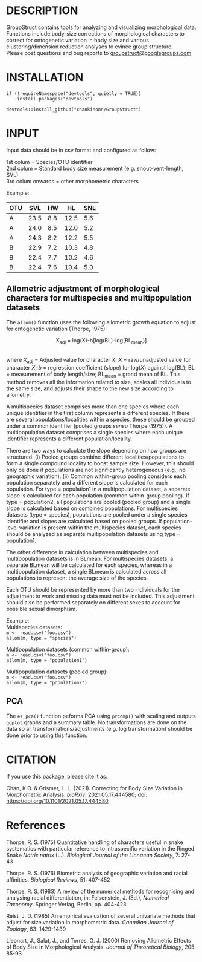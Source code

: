 # DESCRIPTION
GroupStruct contains tools for analyzing and visualizing morphological data. Functions include body-size corrections of morphological characters to correct for ontogenetic variation in body size and various clustering/dimension reduction analyses to evince group structure.  
Please post questions and bug reports to groupstruct@googlegroups.com

# INSTALLATION
```
if (!requireNamespace("devtools", quietly = TRUE))
    install.packages("devtools")

devtools::install_github("chankinonn/GroupStruct")
```

# INPUT
Input data should be in csv format and configured as follow:

1st colum = Species/OTU identifier\
2nd colum = Standard body size measurement (e.g. snout-vent-length, SVL)\
3rd colum onwards = other morphometric characters.

Example:

OTU | SVL | HW | HL | SNL 
--- | --- | --- | --- | ---
A | 23.5 | 8.8 | 12.5 | 5.6
A | 24.0 | 8.5 | 12.0 | 5.2
A | 24.3 | 8.2 | 12.2 | 5.5
B | 22.9 | 7.2 | 10.3 | 4.8
B | 22.4 | 7.7 | 10.2 | 4.6
B | 22.4 | 7.6 | 10.4 | 5.0

## Allometric adjustment of morphological characters for multispecies and multipopulation datasets
The `allom()` function uses the following allometric growth equation to adjust for ontogenetic variation (Thorpe, 1975):

<div align="center">X<sub>adj</sub> = log(X)-b[log(BL)-log(BL<sub>mean</sub>)]</div> 

\
where *X*<sub>adj</sub> = Adjusted value for character *X*; *X* = raw/unadjusted value for character *X*; *b* = regression coefficient (slope) for log(*X*) against log(BL); BL = measurement of body length/size; BL<sub>mean</sub> = grand mean of BL. This method removes all the information related to size, scales all individuals to the same size, and adjusts their shape to the new size according to allometry. 

A multispecies dataset comprises more than one species where each unique identifier in the first column represents a different species. If there are several populations/localities within a species, these should be grouped under a common identifier (pooled groups *sensu* Thorpe (1975)). A multipopulation dataset comprises a single species where each unique identifier represents a different population/locality. 

There are two ways to calculate the slope depending on how groups are structured: (i) Pooled groups combine different localities/populations to form a single compound locality to boost sample size. However, this should only be done if populations are not significantly heterogeneous (e.g., no geographic variation). (ii) Common within-group pooling considers each population separately and a different slope is calculated for each population. For type = population1 in a multipopulation dataset, a separate slope is calculated for each population (common within-group pooling). If type = population2, all populations are pooled (pooled group) and a single slope is calculated based on combined populations. For multispecies datasets (type = species), populations are pooled under a single species identifier and slopes are calculated based on pooled groups. If population-level variation is present within the multispecies dataset, each species should be analyzed as separate multipopulation datasets using type = population1.


The other difference in calculation between multispecies and multipopulation datasets is in BLmean. For multispecies datasets, a separate BLmean will be calculated for each species, whereas in a multipopulation dataset, a single BLmean is calculated across all populations to represent the average size of the species.

Each OTU should be represented by more than two individuals for the adjustment to work and missing data must not be included. This adjustment should also be performed separately on different sexes to account for possible sexual dimorphism. 

Example:\
Multispecies datasets:\
`m <- read.csv("foo.csv")`\
`allom(m, type = "species")`

Multipopulation datasets (common within-group):\
`m <- read.csv("foo.csv")`\
`allom(m, type = "population1")`

Multipopulation datasets (pooled group):\
`m <- read.csv("foo.csv")`\
`allom(m, type = "population2")`

## PCA
The `ez_pca()` function peforms PCA using `prcomp()` with scaling and outputs `ggplot` graphs and a summary table. No transformations are done on the data so all transformations/adjustments (e.g. log transformation) should be done prior to using this function.

# CITATION
If you use this package, please cite it as:

Chan, K.O. & Grismer, L. L. (2021). Correcting for Body Size Variation in Morphometric Analysis. *bioRxiv*, 2021.05.17.444580; doi: https://doi.org/10.1101/2021.05.17.444580 

# References
Thorpe, R. S. (1975) Quantitative handling of characters useful in snake systematics with particular reference to intraspecific variation in the Ringed Snake *Natrix natrix* (L.). *Biological Journal of the Linnaean Society*, 7: 27-43

Thorpe, R. S. (1976) Biometric analysis of geographic variation and racial affinities. *Biological Reviews*, 51: 407-452

Thorpe, R. S. (1983) A review of the numerical methods for recognising and analysing racial differentiation, in: Felsenstein, J. (Ed.), *Numerical Taxonomy*. Springer Verlag, Berlin, pp. 404-423

Reist, J. D. (1985) An empirical evaluation of several univariate methods that adjust for size variation in morphometric data. *Canadian Journal of Zoology*, 63: 1429-1439

Lleonart, J., Salat, J., and Torres, G. J. (2000) Removing Allometric Effects of Body Size in Morphological Analysis. *Journal of Theoretical Biology*, 205: 85-93

